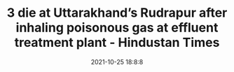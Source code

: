 ---
"title": "3 die at Uttarakhand’s Rudrapur after inhaling poisonous gas at effluent treatment plant - Hindustan Times"
"date": "2021-10-25 18:8:8"
"feed_name": "GOOGLENEWSINDUSTRIAL"
"feed_website": "https://news.google.com/search?q=industrial%2Bincident&hl=en-US&gl=US&ceid=US:en"
"feed_rss": "https://news.google.com/rss/search?q=industrial%2Bincident&hl=en-US&gl=US&ceid=US:en"
"link": "https://www.hindustantimes.com/cities/dehradun-news/3-die-at-uttarakhand-s-rudrapur-after-inhaling-poisonous-gas-at-effluent-treatment-plant-101635185288800.html"
"source": "{'href': 'https://www.hindustantimes.com', 'title': 'Hindustan Times'}"
"file": "_posts/2021-1-1-e880b6b7f1ea758c5838c52bceea964246e4536c.md"
"accident": "1"
"drilling": "1"
"dead": "3"
"injured": "0"
"arrested": "0"
"place": "rudrapur"
"where": "industrial site"
"causes": "unknown"
"place_uri": "http://en.wikipedia.org/wiki/Rudrapur%2C_Nepal"
---